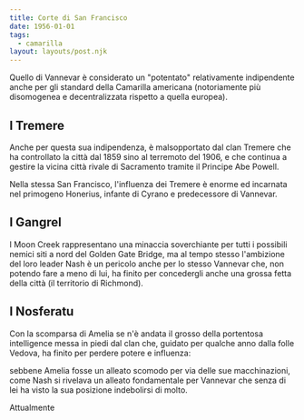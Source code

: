 ```yaml
---
title: Corte di San Francisco
date: 1956-01-01
tags:
  - camarilla
layout: layouts/post.njk
---
```


Quello di Vannevar è considerato un "potentato" relativamente indipendente anche per gli standard della Camarilla americana (notoriamente più disomogenea e decentralizzata rispetto a quella europea).

<h2>I Tremere</h2>

Anche per questa sua indipendenza, è malsopportato dal clan Tremere che ha controllato la città dal 1859 sino al terremoto del 1906, e che continua a gestire la vicina città rivale di Sacramento tramite il Principe Abe Powell.

Nella stessa San Francisco, l'influenza dei Tremere è enorme ed incarnata nel primogeno Honerius, infante di Cyrano e predecessore di Vannevar.

<h2>I Gangrel</h2>

I Moon Creek rappresentano una minaccia soverchiante per tutti i possibili nemici siti a nord del Golden Gate Bridge, ma al tempo stesso l'ambizione del loro leader Nash è un pericolo anche per lo stesso Vannevar che, non potendo fare a meno di lui, ha finito per concedergli anche una grossa fetta della città (il territorio di Richmond).

<h2>I Nosferatu</h2>

Con la scomparsa di Amelia se n'è andata il grosso della portentosa intelligence messa in piedi dal clan che, guidato per qualche anno dalla folle Vedova, ha finito per perdere potere e influenza:

sebbene Amelia fosse un alleato scomodo per via delle sue macchinazioni, come Nash si rivelava un alleato fondamentale per Vannevar che senza di lei ha visto la sua posizione indebolirsi di molto.

Attualmente 